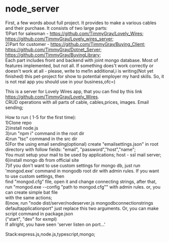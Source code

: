 # node_server
First, a few words about full project. It provides to make a various cables and their purchase. It consists of two large parts:   
1)Part for salesman - https://github.com/TimmyGray/Lovely_Wires; https://github.com/TimmyGray/Lovely_wires_server;  
2)Part for customer - https://github.com/TimmyGray/Buying_Client; https://github.com/TimmyGray/Dotnet_Server; https://github.com/TimmyGray/BuyingLibrary;  
Each part includes front and backend with joint mongo database. Most of features implemented, but not all. If something does't work correctly or doesn't work at all - 
please, write to me!In additional,i is writing(Not yet finished) this pet-project for show to potential employer my hard skills. So, it is not real app you should use in your business,ofc=)    

This is a server for Lovely Wires app, that you can find by this link https://github.com/TimmyGray/Lovely_Wires.  
CRUD operations with all parts of cable, cables,prices, images. Email sending;  

How to run ( 1-5 for the first time):  
1)Clone repo  
2)install node.js  
3)run "npm i" command in the root dir  
4)run "tsc" command in the src dir  
5)For the using email sending(optional) create "emailsettings.json" in root directory with follow fields: "email", "password","host","name";  
You must setup your mail to be used by applications; host - ssl mail server;  
6)install mongo db from official site  
7)if you don't want to use custom settings for mongo db, just run 'mongod.exe' command in mongodb root dir with admin rules. If you want to use custom settings, then  
find "mongod.cfg" file, open it and change connecting strings, after that, run "mongod.exe --config "path to mongod.cfg"" with admin rules. or, you can create simple bat file  
with the same actions;  
8)now, run "node dist/server/nodeserver.js mongodbconnectionstrings defaultapplicationport" just replace this two arguments. Or, you can make script command in package.json  
("start", "dev" for exmpl)  
 If allright, you have seen 'server listen on port...'

Stack:express.js,node.js,typescript,mongo;

